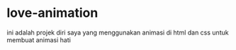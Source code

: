 # love-animation
ini adalah projek diri saya yang menggunakan animasi di html dan css untuk membuat animasi hati
